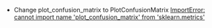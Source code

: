 - Change plot_confusion_matrix to PlotConfusionMatrix [ImportError: cannot import name 'plot_confusion_matrix' from 'sklearn.metrics'](https://stackoverflow.com/questions/63967530/importerror-cannot-import-name-plot-confusion-matrix-from-sklearn-metrics)
